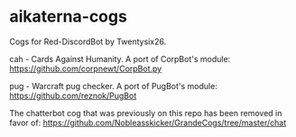 # aikaterna-cogs
Cogs for Red-DiscordBot by Twentysix26.

cah - Cards Against Humanity. A port of CorpBot's module: https://github.com/corpnewt/CorpBot.py


pug - Warcraft pug checker. A port of PugBot's module: https://github.com/reznok/PugBot

The chatterbot cog that was previously on this repo has been removed in favor of: https://github.com/Nobleasskicker/GrandeCogs/tree/master/chat
